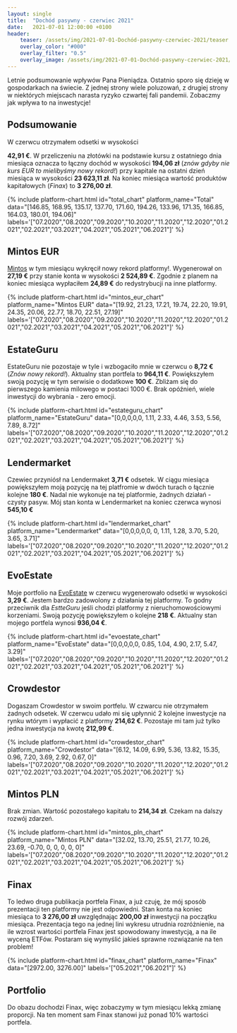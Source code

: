 ```yaml
---
layout: single
title:  "Dochód pasywny - czerwiec 2021"
date:   2021-07-01 12:00:00 +0100
header:
    teaser: /assets/img/2021-07-01-Dochód-pasywny-czerwiec-2021/teaser.jpg
    overlay_color: "#000"
    overlay_filter: "0.5"
    overlay_image: /assets/img/2021-07-01-Dochód-pasywny-czerwiec-2021/teaser.jpg
---
```


Letnie podsumowanie wpływów Pana Pieniądza. Ostatnio sporo się dzieję w gospodarkach na świecie. Z jednej strony wiele poluzowań, z drugiej strony w niektórych miejscach narasta ryzyko czwartej fali pandemii. Zobaczmy jak wpływa to na inwestycje!

## Podsumowanie

W czerwcu otrzymałem odsetki w wysokości 

**42,91 €**. W przeliczeniu na złotówki na podstawie kursu z ostatniego dnia miesiąca oznacza to łączny dochód w wysokości **194,06 zł** (*znów gdyby nie kurs EUR to mielibyśmy nowy rekord!*) przy kapitale na ostatni dzień miesiąca w wysokości **23&nbsp;623,11&nbsp;zł**. Na koniec miesiąca wartość produktów kapitałowych (*Finax*) to **3&nbsp;276,00&nbsp;zł**.

{% include platform-chart.html id="total_chart" platform_name="Total" data="[146.85, 168.95, 135.17, 137.70, 171.60, 194.26, 133.96, 171.35, 166.85, 164.03, 180.01, 194.06]" labels='["07.2020","08.2020","09.2020","10.2020","11.2020","12.2020","01.2021","02.2021","03.2021","04.2021","05.2021","06.2021"]' %}

## Mintos EUR

[Mintos](https://c.trackmytarget.com?a=9h2kg7&i=t848e4&source_id=pan_pieniadz) w tym miesiącu wykręcił nowy rekord platformy!. Wygenerował on **27,19 €** przy stanie konta w wysokości **2&nbsp;524,89 €**. Zgodnie z planem na koniec miesiąca wypłaciłem **24,89 €** do redystrybucji na inne platformy.

{% include platform-chart.html id="mintos_eur_chart" platform_name="Mintos EUR" data="[19.92, 21.23, 17.21, 19.74, 22.20, 19.91, 24.35, 20.06, 22.77, 18.70, 22.51, 27.19]" labels='["07.2020","08.2020","09.2020","10.2020","11.2020","12.2020","01.2021","02.2021","03.2021","04.2021","05.2021","06.2021"]' %}

<script type="text/javascript"> document.write('<a href="https://c.trackmytarget.com?a=r7z647&i=t848e4&source_id=pan_pieniadz"><img src="https://i.trackmytarget.com?a=r7z647&i=t848e4&source_id=pan_pieniadz" width="728" height="90" border="0"/></a>'); </script>

## EstateGuru

EstateGuru nie pozostaje w tyle i wzbogaciło mnie w czerwcu o **8,72 €** (*Znów nowy rekord!*). Aktualny stan portfela to **964,11 €**. Powiększyłem swoją pozycję w tym serwisie o dodatkowe **100 €**. Zbliżam się do pierwszego kamienia milowego w postaci 1000 €. Brak opóźnień, wiele inwestycji do wybrania - zero emocji.

{% include platform-chart.html id="estateguru_chart" platform_name="EstateGuru" data="[0,0,0,0,0, 1.11, 2.33, 4.46, 3.53, 5.56, 7.89, 8.72]" labels='["07.2020","08.2020","09.2020","10.2020","11.2020","12.2020","01.2021","02.2021","03.2021","04.2021","05.2021","06.2021"]' %}

<script type="text/javascript"> document.write('<a href="https://c.trackmytarget.com/i6s52f?source_id=pan_pieniadz"><img src="https://i.trackmytarget.com/i6s52f?source_id=pan_pieniadz" width="728" height="90" border="0"/></a>'); </script>

## Lendermarket
 
Czewiec przyniósł na Lendermaket **3,71 €** odsetek. W ciągu miesiąca powiększyłem moją pozycję na tej platfromie w dwóch turach o łącznie kolejne **180 €**. Nadal nie wykonuje na tej platformie, żadnych działań - czysty pasyw. Mój stan konta w Lendermarket na koniec czerwca wynosi **545,10 €**

{% include platform-chart.html id="lendermarket_chart" platform_name="Lendermarket" data="[0,0,0,0,0, 0, 1.11, 1.28, 3.70, 5.20, 3.65, 3.71]" labels='["07.2020","08.2020","09.2020","10.2020","11.2020","12.2020","01.2021","02.2021","03.2021","04.2021","05.2021","06.2021"]' %}

<script type="text/javascript"> document.write('<a href="https://c.trackmytarget.com/nreof9?source_id=pan_pieniadz"><img src="https://i.trackmytarget.com/nreof9?source_id=pan_pieniadz" width="728" height="90" border="0"/></a>'); </script>

## EvoEstate

Moje portfolio na [EvoEstate](https://c.trackmytarget.com/n98tou?source_id=pan_pieniadz) w czerwcu wygenerowało odsetki w wysokości **3,29 €**. Jestem bardzo zadowolony z działania tej platformy. To godny przeciwnik dla *EstteGuru* jeśli chodzi platformy z nieruchomowościowymi korzeniami. Swoją pozycję powiększyłem o kolejne **218 €**. Aktualny stan mojego portfela wynosi **936,04 €**.

{% include platform-chart.html id="evoestate_chart" platform_name="EvoEstate" data="[0,0,0,0,0, 0.85, 1.04, 4.90, 2.17, 5.47, 3.29]" labels='["07.2020","08.2020","09.2020","10.2020","11.2020","12.2020","01.2021","02.2021","03.2021","04.2021","05.2021","06.2021"]' %}

## Crowdestor

Dogaszam Crowdestor w swoim portfelu. W czwarcu nie otrzymałem żadnych odsetek. W czerwcu udało mi się upłynnić 2 kolejne inwestycje na rynku wtórym i wypłacić z platformy **214,62 €**. Pozostaje mi tam już tylko jedna inwestycja na kwotę **212,99 €**.

{% include platform-chart.html id="crowdestor_chart" platform_name="Crowdestor" data="[6.12, 14.09, 6.99, 5.36, 13.82, 15.35, 0.96, 7.20, 3.69, 2.92, 0.67, 0]" labels='["07.2020","08.2020","09.2020","10.2020","11.2020","12.2020","01.2021","02.2021","03.2021","04.2021","05.2021","06.2021"]' %}

<script type="text/javascript"> document.write('<a href="https://c.trackmytarget.com/kwjv5c?source_id=pan_pieniadz"><img src="https://i.trackmytarget.com/kwjv5c?source_id=pan_pieniadz" width="728" height="90" border="0"/></a>'); </script>

## Mintos PLN

Brak zmian. Wartość pozostałego kapitału to **214,34 zł**. Czekam na dalszy rozwój zdarzeń.

{% include platform-chart.html id="mintos_pln_chart" platform_name="Mintos PLN" data="[32.02, 13.70, 25.51, 21.77, 10.26, 23.69, -0.70, 0, 0, 0, 0, 0]" labels='["07.2020","08.2020","09.2020","10.2020","11.2020","12.2020","01.2021","02.2021","03.2021","04.2021","05.2021","06.2021"]' %}

## Finax

To ledwo druga publikacja portfela Finax, a już czuję, że mój sposób prezentacji ten platformy nie jest odpowiedni. Stan konta na koniec miesiąca to **3&nbsp;276,00&nbsp;zł** uwzględnając **200,00&nbsp;zł** inwestycji na początku miesiąca. Prezentacja tego na jednej lini wykresu utrudnia rozróżnienie, na ile wzrost wartości portfela Finax jest spowodowany inwestycją, a na ile wyceną ETFów. Postaram się wymyślić jakieś sprawne rozwiązanie na ten problem!

{% include platform-chart.html id="finax_chart" platform_name="Finax" data="[2972.00, 3276.00]" labels='["05.2021","06.2021"]' %}


## Portfolio

Do obazu dochodzi Finax, więc zobaczymy w tym miesiącu lekką zmianę proporcji. Na ten moment sam Finax stanowi już ponad 10% wartości portfela.

<canvas id="portfolioChart" width="400" height="250"></canvas>
<script>
var ctx = document.getElementById('portfolioChart').getContext('2d');

var labels = [
        'Mintos EUR',
        'Crowdestor',
        'Mintos PLN',
        'EvoEstate',
        'EstateGuru',
        'Lendermarket',
        'Finax'
        ];

var data = [{
            data: [
                11393, 
                961, 
                214, 
                4223, 
                4350, 
                2459, 
                3276
                ],
            backgroundColor: [
                'rgba(255, 99, 132, 1)',
                'rgba(54, 162, 235, 1)',
                'rgba(255, 206, 86, 1)',
                'rgba(75, 192, 192, 1)',
                'rgba(153, 102, 255, 1)',
                'rgba(255, 159, 64, 1)',
                'rgba(64, 64, 64, 1)'
            ]
        }]

var options = {
    tooltips: {
        enabled: false
    },
    plugins: {
        datalabels: {
            formatter: (value, ctx) => {
                let sum = 0;
                let dataArr = ctx.chart.data.datasets[0].data;
                dataArr.map(data => {
                    sum += data;
                });
                let percentage = (value*100 / sum).toFixed(1)+"%";
                return percentage;
            },
            color: '#fff',
        }
    }
};

var myDoughnutChart = new Chart(ctx, {
    type: 'doughnut',
    data: {
        datasets: data,
        labels: labels
    },
    options: options
});
</script>
